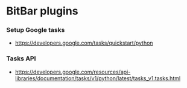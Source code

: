 # BitBar plugins

### Setup Google tasks
* https://developers.google.com/tasks/quickstart/python

### Tasks API
* https://developers.google.com/resources/api-libraries/documentation/tasks/v1/python/latest/tasks_v1.tasks.html
